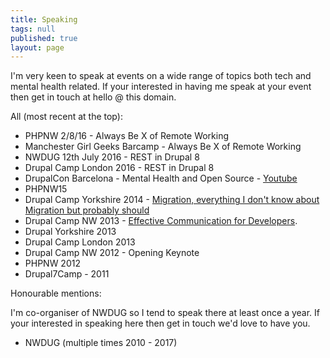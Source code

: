 ```yaml
---
title: Speaking
tags: null
published: true
layout: page
---
```

I'm very keen to speak at events on a wide range of topics both tech and mental health related. If your interested in having me speak at your event then get in touch at hello @ this domain.

All (most recent at the top):

* PHPNW 2/8/16 - Always Be X of Remote Working
* Manchester Girl Geeks Barcamp - Always Be X of Remote Working
* NWDUG 12th July 2016 - REST in Drupal 8
* Drupal Camp London 2016 - REST in Drupal 8
* DrupalCon Barcelona - Mental Health and Open Source - [Youtube](https://youtu.be/TdEVaOjL20s?t=2925)
* PHPNW15
* Drupal Camp Yorkshire 2014 - [Migration, everything I don't know about Migration but probably should](https://speakerdeck.com/mikebell/migration-everything-i-dont-know-about-migration-but-probably-should)
* Drupal Camp NW 2013 - [Effective Communication for Developers](https://speakerdeck.com/mikebell/effective-communication-for-developers).
* Drupal Yorkshire 2013
* Drupal Camp London 2013
* Drupal Camp NW 2012 - Opening Keynote
* PHPNW 2012
* Drupal7Camp - 2011

Honourable mentions:

I'm co-organiser of NWDUG so I tend to speak there at least once a year. If your interested in speaking here then get in touch we'd love to have you.

* NWDUG (multiple times 2010 - 2017)
